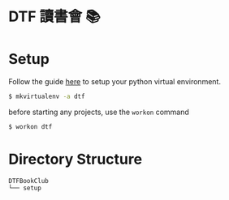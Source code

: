 # DTF 讀書會 📚

# Setup
Follow the guide [here](https://bootyburglar.medium.com/marie-kondo-your-python-dev-environment-391485be9b3f) to setup your python virtual environment. 

```bash
$ mkvirtualenv -a dtf
```
before starting any projects, use the `workon` command
```bash
$ workon dtf
```

# Directory Structure
```
DTFBookClub
└── setup
```


